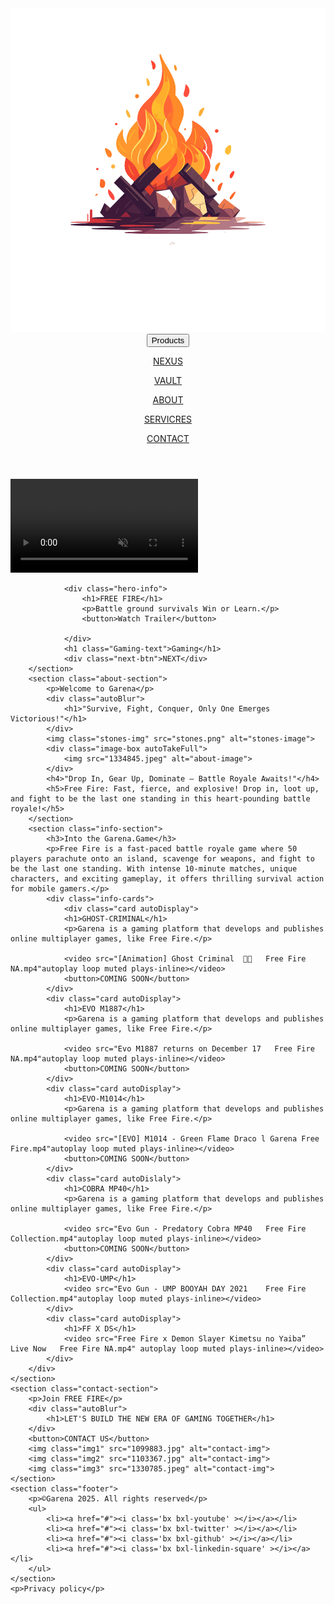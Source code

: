 <!DOCTYPE html>
<html lang="en">
<head>
    <meta charset="UTF-8">
    <meta name="viewport" content="width=device-width, initial-scale=1.0">
    <title>Gaming Website</title>
    <link rel="stylesheet" href="stylegw.css">
    <link href='https://unpkg.com/boxicons@2.1.4/css/boxicons.min.css' rel='stylesheet'>
    <link rel="icon" type="image/x-icon" href="logo-transparent-png.png">
</head>
<body>
    <div class="container">
        <header>
            <div class="head-left">
                <img src="logo-transparent-png.png" alt="logo " >
                <button>Products</button>
            </div>
            <div class="head-right">
                <p><a href="#">NEXUS</a></p>
                <p><a href="#">VAULT</a></p>
                <p><a href="#">ABOUT</a></p>
                <p><a href="#">SERVICRES</a></p>
                <p><a href="#">CONTACT</a></p>
            </div>
        </header>
        <section class="hero-section autoBlur">
            <div class="hero-vid">
                <video loop autoplay muted plays-inline class="hero-video" >
                    <source src="[Cinematic] AK - Blue Flame Draco l Garena Free Fire.mp4" type="video/mp4">
                    <audio controls>
                        <source src="[Cinematic] AK - Blue Flame Draco l Garena Free Fire.mp3" type="audio/ogg">
                    </audio>
                </video>
               

                <div class="hero-info">
                    <h1>FREE FIRE</h1>
                    <p>Battle ground survivals Win or Learn.</p>
                    <button>Watch Trailer</button>
            
                </div>
                <h1 class="Gaming-text">Gaming</h1>
                <div class="next-btn">NEXT</div>
        </section>
        <section class="about-section">
            <p>Welcome to Garena</p>
            <div class="autoBlur">
                <h1>"Survive, Fight, Conquer, Only One Emerges Victorious!"</h1>
            </div>
            <img class="stones-img" src="stones.png" alt="stones-image">
            <div class="image-box autoTakeFull">
                <img src="1334845.jpeg" alt="about-image">
            </div>
            <h4>"Drop In, Gear Up, Dominate – Battle Royale Awaits!"</h4>
            <h5>Free Fire: Fast, fierce, and explosive! Drop in, loot up, and fight to be the last one standing in this heart-pounding battle royale!</h5>
        </section>
        <section class="info-section">
            <h3>Into the Garena.Game</h3>
            <p>Free Fire is a fast-paced battle royale game where 50 players parachute onto an island, scavenge for weapons, and fight to be the last one standing. With intense 10-minute matches, unique characters, and exciting gameplay, it offers thrilling survival action for mobile gamers.</p>
            <div class="info-cards">
                <div class="card autoDisplay">
                <h1>GHOST-CRIMINAL</h1>
                <p>Garena is a gaming platform that develops and publishes online multiplayer games, like Free Fire.</p>

                <video src="[Animation] Ghost Criminal  👻🤡   Free Fire NA.mp4"autoplay loop muted plays-inline></video>
                <button>COMING SOON</button>
            </div>
            <div class="card autoDisplay">
                <h1>EVO M1887</h1>
                <p>Garena is a gaming platform that develops and publishes online multiplayer games, like Free Fire.</p>

                <video src="Evo M1887 returns on December 17   Free Fire NA.mp4"autoplay loop muted plays-inline></video>
                <button>COMING SOON</button>
            </div>
            <div class="card autoDisplay">
                <h1>EVO-M1014</h1>
                <p>Garena is a gaming platform that develops and publishes online multiplayer games, like Free Fire.</p>

                <video src="[EVO] M1014 - Green Flame Draco l Garena Free Fire.mp4"autoplay loop muted plays-inline></video>
                <button>COMING SOON</button>
            </div>
            <div class="card autoDislaly">
                <h1>COBRA MP40</h1>
                <p>Garena is a gaming platform that develops and publishes online multiplayer games, like Free Fire.</p>

                <video src="Evo Gun - Predatory Cobra MP40   Free Fire Collection.mp4"autoplay loop muted plays-inline></video>
                <button>COMING SOON</button>
            </div>
            <div class="card autoDisplay">
                <h1>EVO-UMP</h1>
                <video src="Evo Gun - UMP BOOYAH DAY 2021    Free Fire Collection.mp4"autoplay loop muted plays-inline></video>
            </div>
            <div class="card autoDisplay">
                <h1>FF X DS</h1>
                <video src="Free Fire x Demon Slayer Kimetsu no Yaiba” Live Now   Free Fire NA.mp4" autoplay loop muted plays-inline></video>
            </div>
        </div>
    </section>
    <section class="contact-section">
        <p>Join FREE FIRE</p>
        <div class="autoBlur">
            <h1>LET'S BUILD THE NEW ERA OF GAMING TOGETHER</h1>
        </div>
        <button>CONTACT US</button>
        <img class="img1" src="1099883.jpg" alt="contact-img">
        <img class="img2" src="1103367.jpg" alt="contact-img">
        <img class="img3" src="1330785.jpeg" alt="contact-img">
    </section>
    <section class="footer">
        <p>©️Garena 2025. All rights reserved</p>
        <ul>
            <li><a href="#"><i class='bx bxl-youtube' ></i></a></li>
            <li><a href="#"><i class='bx bxl-twitter' ></i></a></li>
            <li><a href="#"><i class='bx bxl-github' ></i></a></li>
            <li><a href="#"><i class='bx bxl-linkedin-square' ></i></a></li>
        </ul>
    </section>
    <p>Privacy policy</p>
</div>
    <script src="scriptgw.js"></script>
</body>
</html>
